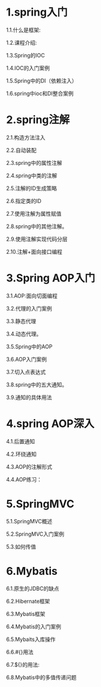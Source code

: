# 1.spring入门

1.1.什么是框架:

1.2.课程介绍:

1.3.Spring的IOC

1.4.IOC的入门案例

1.5.Spring中的DI（依赖注入）

1.6.spring中ioc和DI整合案例

# 2.spring注解

2.1.构造方法注入

2.2.自动装配

2.3.spring中的属性注解

2.4.spring中类的注解

2.5.注解的ID生成策略

2.6.指定类的ID

2.7.使用注解为属性赋值

2.8.spring中的其他注解。

2.9.使用注解实现代码分层

2.10.注解+面向接口编程

# 3.Spring AOP入门

3.1.AOP:面向切面编程

3.2.代理的入门案例

3.3.静态代理

3.4.动态代理。

3.5.Spring中的AOP

3.6.AOP入门案例

3.7.切入点表达式

3.8.spring中的五大通知。

3.9.通知的具体用法

# 4.spring AOP深入

4.1.后置通知

4.2.环绕通知

4.3.AOP的注解形式

4.4.AOP练习：

# 5.SpringMVC

5.1.SpringMVC概述

5.2.SpringMVC入门案例

5.3.如何传值

# 6.Mybatis

6.1.原生的JDBC的缺点

6.2.Hibernate框架

6.3.Mybatis框架

6.4.Mybatis的入门案例

6.5.Mybaits入库操作

6.6.\#{}用法

6.7.\${}的用法:

6.8.Mybatis中的多值传递问题
